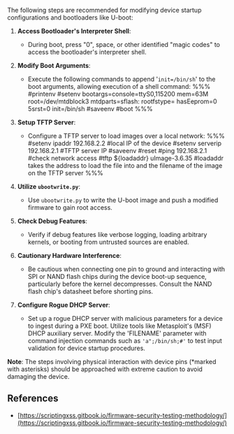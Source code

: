 


The following steps are recommended for modifying device startup configurations and bootloaders like U-boot:

1. **Access Bootloader's Interpreter Shell**:
   - During boot, press "0", space, or other identified "magic codes" to access the bootloader's interpreter shell.

2. **Modify Boot Arguments**:
   - Execute the following commands to append '`init=/bin/sh`' to the boot arguments, allowing execution of a shell command:
     %%%
     #printenv
     #setenv bootargs=console=ttyS0,115200 mem=63M root=/dev/mtdblock3 mtdparts=sflash:<partitiionInfo> rootfstype=<fstype> hasEeprom=0 5srst=0 init=/bin/sh
     #saveenv
     #boot
     %%%

3. **Setup TFTP Server**:
   - Configure a TFTP server to load images over a local network:
     %%%
     #setenv ipaddr 192.168.2.2 #local IP of the device
     #setenv serverip 192.168.2.1 #TFTP server IP
     #saveenv
     #reset
     #ping 192.168.2.1 #check network access
     #tftp ${loadaddr} uImage-3.6.35 #loadaddr takes the address to load the file into and the filename of the image on the TFTP server
     %%%

4. **Utilize `ubootwrite.py`**:
   - Use `ubootwrite.py` to write the U-boot image and push a modified firmware to gain root access.

5. **Check Debug Features**:
   - Verify if debug features like verbose logging, loading arbitrary kernels, or booting from untrusted sources are enabled.

6. **Cautionary Hardware Interference**:
   - Be cautious when connecting one pin to ground and interacting with SPI or NAND flash chips during the device boot-up sequence, particularly before the kernel decompresses. Consult the NAND flash chip's datasheet before shorting pins.

7. **Configure Rogue DHCP Server**:
   - Set up a rogue DHCP server with malicious parameters for a device to ingest during a PXE boot. Utilize tools like Metasploit's (MSF) DHCP auxiliary server. Modify the 'FILENAME' parameter with command injection commands such as `'a";/bin/sh;#'` to test input validation for device startup procedures.

**Note**: The steps involving physical interaction with device pins (*marked with asterisks) should be approached with extreme caution to avoid damaging the device.


## References
* [https://scriptingxss.gitbook.io/firmware-security-testing-methodology/](https://scriptingxss.gitbook.io/firmware-security-testing-methodology/)




